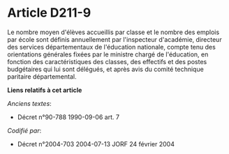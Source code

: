 # Article D211-9

Le nombre moyen d'élèves accueillis par classe et le nombre des emplois par école sont définis annuellement par l'inspecteur
d'académie, directeur des services départementaux de l'éducation nationale, compte tenu des orientations générales fixées par
le ministre chargé de l'éducation, en fonction des caractéristiques des classes, des effectifs et des postes budgétaires qui
lui sont délégués, et après avis du comité technique paritaire départemental.

**Liens relatifs à cet article**

_Anciens textes_:

  - Décret n°90-788 1990-09-06 art. 7

_Codifié par_:

  - Décret n°2004-703 2004-07-13 JORF 24 février 2004
